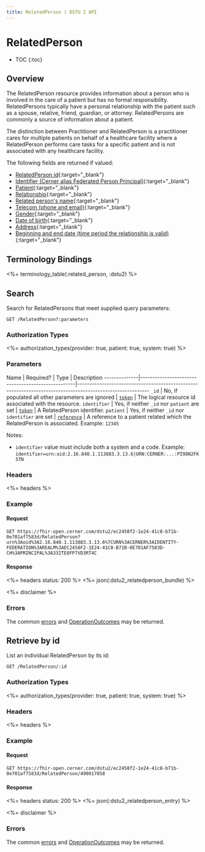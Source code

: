 ```yaml
---
title: RelatedPerson | DSTU 2 API
---
```


# RelatedPerson

* TOC
{:toc}

## Overview

The RelatedPerson resource provides information about a person who is involved in the care of a patient but has no formal responsibility. RelatedPersons typically have a personal relationship with the patient such as a spouse, relative, friend, guardian, or attorney. RelatedPersons are commonly a source of information about a patient.

The distinction between Practitioner and RelatedPerson is a practitioner cares for multiple patients on behalf of a healthcare facility where a RelatedPerson performs care tasks for a specific patient and is not associated with any healthcare facility.

The following fields are returned if valued:

* [RelatedPerson id](http://hl7.org/fhir/dstu2/resource-definitions.html#Resource.id){:target="_blank"}
* [Identifier (Cerner alias Federated Person Principal)](http://hl7.org/fhir/DSTU2/relatedperson-definitions.html#RelatedPerson.identifier){:target="_blank"}
* [Patient](http://hl7.org/fhir/DSTU2/relatedperson-definitions.html#RelatedPerson.patient){:target="_blank"}
* [Relationship](http://hl7.org/fhir/DSTU2/relatedperson-definitions.html#RelatedPerson.relationship){:target="_blank"}
* [Related person's name](http://hl7.org/fhir/DSTU2/relatedperson-definitions.html#RelatedPerson.name){:target="_blank"}
* [Telecom (phone and email)](http://hl7.org/fhir/DSTU2/relatedperson-definitions.html#RelatedPerson.telecom){:target="_blank"}
* [Gender](http://hl7.org/fhir/DSTU2/relatedperson-definitions.html#RelatedPerson.gender){:target="_blank"}
* [Date of birth](http://hl7.org/fhir/DSTU2/relatedperson-definitions.html#RelatedPerson.birthDate){:target="_blank"}
* [Address](http://hl7.org/fhir/DSTU2/relatedperson-definitions.html#RelatedPerson.address){:target="_blank"}
* [Beginning and end date (time period the relationship is valid)](http://hl7.org/fhir/DSTU2/relatedperson-definitions.html#RelatedPerson.period){:target="_blank"}

## Terminology Bindings

<%= terminology_table(:related_person, :dstu2) %>

## Search

Search for RelatedPersons that meet supplied query parameters:

    GET /RelatedPerson?:parameters

### Authorization Types

<%= authorization_types(provider: true, patient: true, system: true) %>

### Parameters

 Name         | Required?                                         | Type          | Description
--------------|---------------------------------------------------|-----------------------------------------------------------------------------------------------------------
 `_id`        | No, if populated all other parameters are ignored | [`token`]     | The logical resource id associated with the resource.
 `identifier` | Yes, if neither `_id` nor `patient` are set       | [`token`]     | A RelatedPerson identifier.
 `patient`    | Yes, if neither `_id` nor `identifier` are set    | [`reference`] | A reference to a patient related which the RelatedPerson is associated. Example: `12345`

Notes:

- `identifier` value must include both a system and a code. Example: `identifier=urn:oid:2.16.840.1.113883.3.13.6|URN:CERNER:...:PI98N2FK5TN`

### Headers

 <%= headers %>

### Example

#### Request

    GET https://fhir-open.cerner.com/dstu2/ec2458f2-1e24-41c8-b71b-0e701af7583d/RelatedPerson?urn%3Aoid%3A2.16.840.1.113883.3.13.6%7CURN%3ACERNER%3AIDENTITY-FEDERATION%3AREALM%3AEC2458F2-1E24-41C8-B71B-0E701AF7583D-CH%3APRINCIPAL%3A332TE8FP7VD3RT4C

#### Response

<%= headers status: 200 %>
<%= json(:dstu2_relatedperson_bundle) %>

<%= disclaimer %>

### Errors

The common [errors] and [OperationOutcomes] may be returned.

## Retrieve by id

List an individual RelatedPerson by its id:

    GET /RelatedPerson/:id

### Authorization Types

<%= authorization_types(provider: true, patient: true, system: true) %>

### Headers

<%= headers %>

### Example

#### Request

    GET https://fhir-open.cerner.com/dstu2/ec2458f2-1e24-41c8-b71b-0e701af7583d/RelatedPerson/490017058

#### Response

<%= headers status: 200 %>
<%= json(:dstu2_relatedperson_entry) %>

<%= disclaimer %>

### Errors

The common [errors] and [OperationOutcomes] may be returned.

[`reference`]: http://hl7.org/fhir/DSTU2/search.html#reference
[`token`]: http://hl7.org/fhir/DSTU2/search.html#token
[errors]: ../../#client-errors
[OperationOutcomes]: ../../#operation-outcomes

